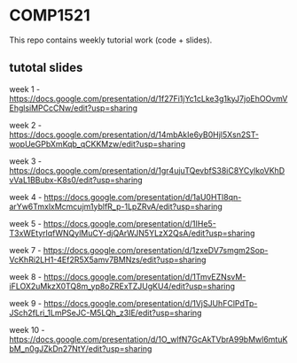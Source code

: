 # COMP1521

This repo contains weekly tutorial work (code + slides).

## tutotal slides

week 1 - https://docs.google.com/presentation/d/1f27Fi1jYc1cLke3g1kyJ7joEhOOvmVEhglsiMPCcCNw/edit?usp=sharing

week 2 - https://docs.google.com/presentation/d/14mbAkIe6yB0Hjl5Xsn2ST-wopUeGPbXmKqb_qCKKMzw/edit?usp=sharing

week 3 - https://docs.google.com/presentation/d/1gr4ujuTQevbfS38iC8YCylkoVKhDvVaL1BBubx-K8s0/edit?usp=sharing

week 4 - https://docs.google.com/presentation/d/1aU0HTl8qn-arYw6TmxlxMcmcujm1yblfR_p-1LpZRvA/edit?usp=sharing

week 5 - https://docs.google.com/presentation/d/1IHe5-T3xWEtyrlqfWNQylMuCY-djQArWJN5YLzX2QsA/edit?usp=sharing

week 7 - https://docs.google.com/presentation/d/1zxeDV7smgm2Sop-VcKhRi2LH1-4Ef2R5X5amv7BMNzs/edit?usp=sharing

week 8 - https://docs.google.com/presentation/d/1TmvEZNsvM-iFLOX2uMkzX0TQ8m_yp8oZRExTZJUgKU4/edit?usp=sharing

week 9 - https://docs.google.com/presentation/d/1VjSJUhFClPdTp-JSch2fLri_1LmPSeJC-M5LQh_z3IE/edit?usp=sharing

week 10 - https://docs.google.com/presentation/d/1O_wlfN7GcAkTVbrA99bMwl6mtuKbM_n0gJZkDn27NtY/edit?usp=sharing
